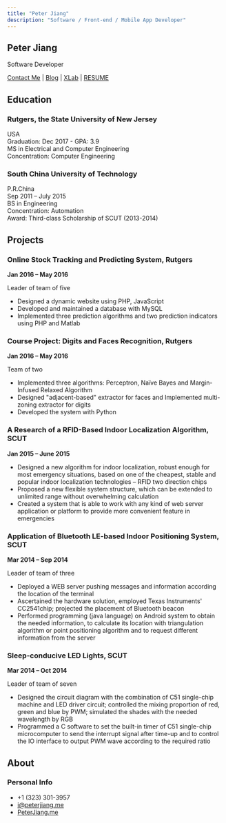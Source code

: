 ```yaml
---
title: "Peter Jiang"
description: "Software / Front-end / Mobile App Developer"
---
```


## Peter Jiang

Software Developer

[Contact Me](/contact) | [Blog](https://blog.peterjiang.me) | [XLab](https://x.peterjiang.me) | [RESUME](/resume)

## Education

### Rutgers, the State University of New Jersey
USA  
Graduation: Dec 2017 - GPA: 3.9   
MS in Electrical and Computer Engineering  
Concentration: Computer Engineering

### South China University of Technology
P.R.China  
Sep 2011 – July 2015   
BS in Engineering  
Concentration: Automation   
Award: Third-class Scholarship of SCUT (2013-2014)

## Projects

### Online Stock Tracking and Predicting System, Rutgers
**Jan 2016 – May 2016**

Leader of team of five
- Designed a dynamic website using PHP, JavaScript
- Developed and maintained a database with MySQL
- Implemented three prediction algorithms and two prediction indicators using PHP and Matlab

### Course Project: Digits and Faces Recognition, Rutgers
**Jan 2016 – May 2016**

Team of two
- Implemented three algorithms: Perceptron, Naïve Bayes and Margin-Infused Relaxed Algorithm
- Designed "adjacent-based" extractor for faces and Implemented multi-zoning extractor for digits
- Developed the system with Python

### A Research of a RFID-Based Indoor Localization Algorithm, SCUT
**Jan 2015 – June 2015**

- Designed a new algorithm for indoor localization, robust enough for most emergency situations, based on one of the cheapest, stable and popular indoor localization technologies – RFID two direction chips
- Proposed a new flexible system structure, which can be extended to unlimited range without overwhelming calculation
- Created a system that is able to work with any kind of web server application or platform to provide more convenient feature in emergencies

### Application of Bluetooth LE-based Indoor Positioning System, SCUT
**Mar 2014 – Sep 2014**

Leader of team of three
- Deployed a WEB server pushing messages and information according the location of the terminal
- Ascertained the hardware solution, employed Texas Instruments' CC2541chip; projected the placement of Bluetooth beacon
- Performed programming (java language) on Android system to obtain the needed information, to calculate its location with triangulation algorithm or point positioning algorithm and to request different information from the server

### Sleep-conducive LED Lights, SCUT
**Mar 2014 – Oct 2014**

Leader of team of seven
- Designed the circuit diagram with the combination of C51 single-chip machine and LED driver circuit; controlled the mixing proportion of red, green and blue by PWM; simulated the shades with the needed wavelength by RGB
- Programmed a C software to set the built-in timer of C51 single-chip microcomputer to send the interrupt signal after time-up and to control the IO interface to output PWM wave according to the required ratio

## About

### Personal Info
- +1 (323) 301-3957
- [i@peterjiang.me](mailto:i@peterjiang.me)
- [PeterJiang.me](https://www.peterjiang.me) 